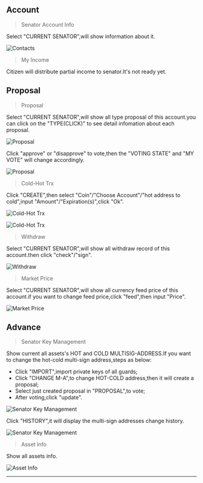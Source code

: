 ## Account

> Senator Account Info

Select "CURRENT SENATOR",will show information about it.

![Contacts](/img/wallets/hxindicator/senator-account-info.png)

> My Income

Citizen will distribute partial income to senator.It's not ready yet.

## Proposal

> Proposal

Select "CURRENT SENATOR",will show all type proposal of this account.you can click on the "TYPE(CLICK)" to see detail infomation about each proposal.

![Proposal](/img/wallets/hxindicator/proposal.png)

Click "approve" or "disapprove" to vote,then the "VOTING STATE" and "MY VOTE" will change accordingly.

![Proposal](/img/wallets/hxindicator/approve.png)

> Cold-Hot Trx

Click "CREATE",then select "Coin"/"Choose Account"/"hot address to cold",input "Amount"/"Expiration(s)",click "Ok".

![Cold-Hot Trx](/img/wallets/hxindicator/create-cold-hot-tx.png)

![Cold-Hot Trx](/img/wallets/hxindicator/create-cold-hot-tx1.png)

> Withdraw

Select "CURRENT SENATOR",will show all withdraw record of this account.then click "check"/"sign".

![Withdraw](/img/wallets/hxindicator/authorized-withdraw.png)

> Market Price

Select "CURRENT SENATOR",will show all currency feed price of this account.if you want to change feed price,click "feed",then input "Price".

![Market Price](/img/wallets/hxindicator/martet-price.png)

## Advance

> Senator Key Management

Show current all assets's HOT and COLD MULTISIG-ADDRESS.If you want to change the hot-cold multi-sign address,steps as below:
* Click "IMPORT",import private keys of all guards;
* Click "CHANGE M-A",to change HOT-COLD address,then it will create a proposal;
* Select just created proposal in "PROPOSAL",to vote;
* After voting,click "update".

![Senator Key Management](/img/wallets/hxindicator/senator-key-manage.png)

Click "HISTORY",it will display the multi-sign addresses change history.

![Senator Key Management](/img/wallets/hxindicator/senator-key-manage-history.png)

> Asset Info

Show all assets info.

![Asset Info](/img/wallets/hxindicator/senator-asset-info.png)

---
